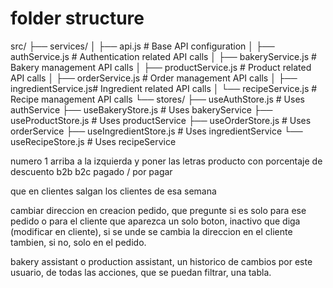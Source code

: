 # 

# folder structure

src/
├── services/
│ ├── api.js # Base API configuration
│ ├── authService.js # Authentication related API calls
│ ├── bakeryService.js # Bakery management API calls
│ ├── productService.js # Product related API calls
│ ├── orderService.js # Order management API calls
│ ├── ingredientService.js# Ingredient related API calls
│ └── recipeService.js # Recipe management API calls
└── stores/
├── useAuthStore.js # Uses authService
├── useBakeryStore.js # Uses bakeryService
├── useProductStore.js # Uses productService
├── useOrderStore.js # Uses orderService
├── useIngredientStore.js # Uses ingredientService
└── useRecipeStore.js # Uses recipeService


numero 1 arriba a la izquierda y poner las letras
producto con porcentaje de descuento 
b2b b2c
pagado / por pagar

que en clientes salgan los clientes de esa semana

cambiar direccion en creacion pedido, que pregunte si es solo para ese pedido o para el cliente
que aparezca un solo boton, inactivo que diga (modificar en cliente), si se unde se cambia la direccion en el cliente tambien, si no, solo en el pedido.

bakery assistant o production assistant, 
un historico de cambios por este usuario, de todas las acciones, que se puedan filtrar, una tabla.
